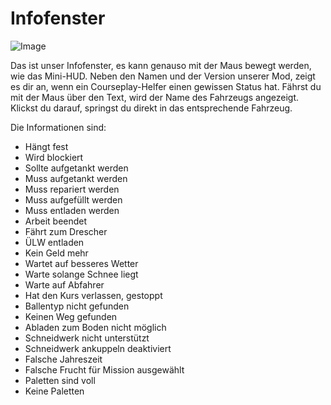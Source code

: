 # Infofenster

![Image](assets/infopanel_0_0_480_130.png)


Das ist unser Infofenster, es kann genauso mit der Maus bewegt werden, wie das Mini-HUD.
Neben den Namen und der Version unserer Mod, zeigt es dir an, wenn ein Courseplay-Helfer einen gewissen Status hat.
Fährst du mit der Maus über den Text, wird der Name des Fahrzeugs angezeigt.
Klickst du darauf, springst du direkt in das entsprechende Fahrzeug.



Die Informationen sind:
- Hängt fest
- Wird blockiert
- Sollte aufgetankt werden
- Muss aufgetankt werden
- Muss repariert werden
- Muss aufgefüllt werden
- Muss entladen werden
- Arbeit beendet
- Fährt zum Drescher
- ÜLW entladen
- Kein Geld mehr
- Wartet auf besseres Wetter
- Warte solange Schnee liegt
- Warte auf Abfahrer
- Hat den Kurs verlassen, gestoppt
- Ballentyp nicht gefunden
- Keinen Weg gefunden
- Abladen zum Boden nicht möglich
- Schneidwerk nicht unterstützt
- Schneidwerk ankuppeln deaktiviert
- Falsche Jahreszeit
- Falsche Frucht für Mission ausgewählt
- Paletten sind voll
- Keine Paletten


